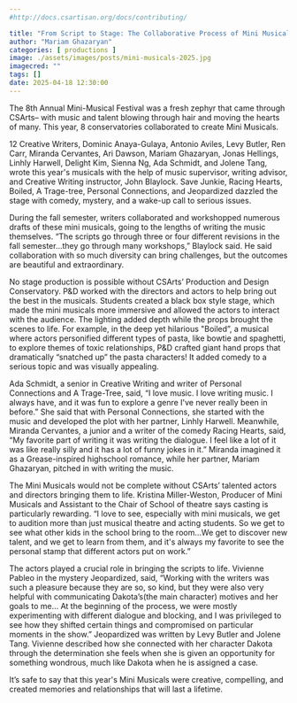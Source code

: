 ```yaml
---
#http://docs.csartisan.org/docs/contributing/

title: "From Script to Stage: The Collaborative Process of Mini Musicals"
author: "Mariam Ghazaryan"
categories: [ productions ]
image: ./assets/images/posts/mini-musicals-2025.jpg
imagecred: ""
tags: []
date: 2025-04-18 12:30:00
---
```

The 8th Annual Mini-Musical Festival was a fresh zephyr that came through CSArts– with music and talent blowing through hair and moving the hearts of many. This year, 8 conservatories collaborated to create Mini Musicals. 

12 Creative Writers, Dominic Anaya-Gulaya, Antonio Aviles, Levy Butler, Ren Carr, Miranda Cervantes, Ari Dawson, Mariam Ghazaryan, Jonas Hellings, Linhly Harwell, Delight Kim, Sienna Ng, Ada Schmidt, and Jolene Tang, wrote this year's musicals with the help of music supervisor, writing advisor, and Creative Writing instructor, John Blaylock. Save Junkie, Racing Hearts, Boiled, A Trage-tree, Personal Connections, and Jeopardized dazzled the stage with comedy, mystery, and a wake-up call to serious issues.

During the fall semester, writers collaborated and workshopped numerous drafts of these mini musicals, going to the lengths of writing the music themselves. “The scripts go through three or four different revisions in the fall semester…they go through many workshops,” Blaylock said. He said collaboration with so much diversity can bring challenges, but the outcomes are beautiful and extraordinary.

No stage production is possible without CSArts’ Production and Design Conservatory. P&D worked with the directors and actors to help bring out the best in the musicals. Students created a black box style stage, which made the mini musicals more immersive and allowed the actors to interact with the audience. The lighting added depth while the props brought the scenes to life. For example, in the deep yet hilarious "Boiled”, a musical where actors personified different types of pasta, like bowtie and spaghetti, to explore themes of toxic relationships, P&D crafted giant hand props that dramatically “snatched up” the pasta characters! It added comedy to a serious topic and was visually appealing.

Ada Schmidt, a senior in Creative Writing and writer of Personal Connections and A Trage-Tree, said, “I love music. I love writing music. I always have, and it was fun to explore a genre I've never really been in before.” She said that with Personal Connections, she started with the music and developed the plot with her partner, Linhly Harwell. Meanwhile, Miranda Cervantes, a junior and a writer of the comedy Racing Hearts, said, “My favorite part of writing it was writing the dialogue. I feel like a lot of it was like really silly and it has a lot of funny jokes in it.” Miranda imagined it as a Grease-inspired highschool romance, while her partner, Mariam Ghazaryan, pitched in with writing the music.

The Mini Musicals would not be complete without CSArts’ talented actors and directors bringing them to life. Kristina Miller-Weston, Producer of Mini Musicals and Assistant to the Chair of School of theatre says casting is particularly rewarding. “I love to see, especially with mini musicals, we get to audition more than just musical theatre and acting students. So we get to see what other kids in the school bring to the room…We get to discover new talent, and we get to learn from them, and it's always my favorite to see the personal stamp that different actors put on work.” 

The actors played a crucial role in bringing the scripts to life. Vivienne Pableo in the mystery Jeopardized, said, “Working with the writers was such a pleasure because they are so, so kind, but they were also very helpful with communicating Dakota’s(the main character) motives and her goals to me… At the beginning of the process, we were mostly experimenting with different dialogue and blocking, and I was privileged to see how they shifted certain things and compromised on particular moments in the show.” Jeopardized was written by Levy Butler and Jolene Tang. Vivienne described how she connected with her character Dakota through the determination she feels when she is given an opportunity for something wondrous, much like Dakota when he is assigned a case.

It’s safe to say that this year's Mini Musicals were creative, compelling, and created memories and relationships that will last a lifetime.